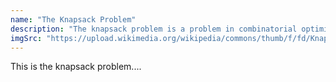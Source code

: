 ```yaml
---
name: "The Knapsack Problem"
description: "The knapsack problem is a problem in combinatorial optimization: Given a set of items, each with a weight and a value, determine the number of each item to include in a collection so that the total weight is less than or equal to a given limit and the total value is as large as possible."
imgSrc: "https://upload.wikimedia.org/wikipedia/commons/thumb/f/fd/Knapsack.svg/1280px-Knapsack.svg.png"
---
```


This is the knapsack problem....
